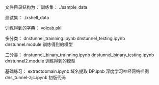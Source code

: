 文件目录结构为：
训练集：
./sample_data

测试集：
./xshell_data

训练得到的字典：
volcab.pkl

多分类：
dnstunnel_trainning.ipynb
dnstunnel_testing.ipynb
dnstunnel.module	训练得到的模型

二分类：
dnstunnel_binary_trainning.ipynb
dnstunnel_binary_testing.ipynb
dnstunnel2.module	训练得到的模型 

基础练习：
extractdomain.ipynb	域名提取
DP.ipnb	深度学习神经网络样例
dns_tunnel-zjc.ipynb	初版代码

